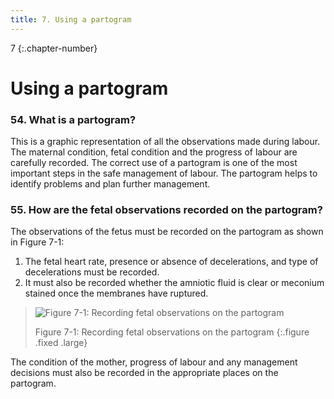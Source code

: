 ```yaml
---
title: 7. Using a partogram
---
```


7
{:.chapter-number}

# Using a partogram

### 54. What is a partogram? 

This is a graphic representation of all the observations made during labour. The maternal condition, fetal condition and the progress of labour are carefully recorded. The correct use of a partogram is one of the most important steps in the safe management of labour. The partogram helps to identify problems and plan further management. 

### 55. How are the fetal observations recorded on the partogram? 

The observations of the fetus must be recorded on the partogram as shown in Figure 7-1: 

1. The fetal heart rate, presence or absence of decelerations, and type of decelerations must be recorded.
2. It must also be recorded whether the amniotic fluid is clear or meconium stained once the membranes have ruptured.

> ![Figure 7-1: Recording fetal observations on the partogram](images/7-1.jpg)
> 
> Figure 7-1: Recording fetal observations on the partogram
{:.figure .fixed .large}

The condition of the mother, progress of labour and any management decisions must also be recorded in the appropriate places on the partogram.